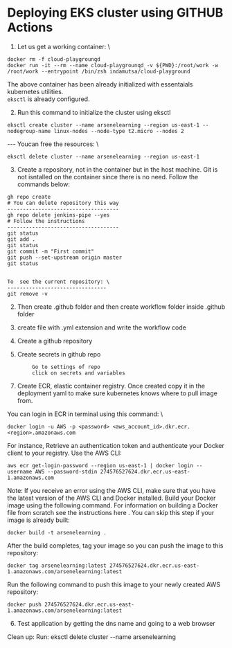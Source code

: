 # Deploying EKS cluster using GITHUB Actions

1. Let us get a working container: \
```
docker rm -f cloud-playgrounqd
docker run -it --rm --name cloud-playgrounqd -v ${PWD}:/root/work -w /root/work --entrypoint /bin/zsh indamutsa/cloud-playground
```

The above container has been already initialized with essentaials kubernetes utilities. \
`eksctl` is already configured.

2. Run this command to initialize the cluster using eksctl

`eksctl create cluster --name arsenelearning --region us-east-1 --nodegroup-name linux-nodes --node-type t2.micro --nodes 2`

 --- Youcan free the resources: \
 ```
 eksctl delete cluster --name arsenelearning --region us-east-1
 ```

3. Create a repository, not in the container but in the host machine. Git is not isntalled on the container since there is no need. Follow the commands below:

```
gh repo create
# You can delete repository this way
------------------------------------
gh repo delete jenkins-pipe --yes
# Follow the instructions
------------------------------------
git status
git add .
git status
git commit -m "First commit"
git push --set-upstream origin master
git status


To  see the current repository: \
--------------------------------
git remove -v
```

2. Then create .github folder and then create workflow folder inside .github folder 

3. create file with .yml extension and write the workflow code

4. Create a github repository 

5. Create secrets in github repo
```
        Go to settings of repo
        click on secrets and variables
```
7. Create ECR, elastic container registry. Once created copy it in the deployment yaml to make sure kubernetes knows where to pull image from.


You can login in ECR in terminal using this command: \
```
docker login -u AWS -p <password> <aws_account_id>.dkr.ecr.<region>.amazonaws.com
```

For instance,
Retrieve an authentication token and authenticate your Docker client to your registry.
Use the AWS CLI:

`aws ecr get-login-password --region us-east-1 | docker login --username AWS --password-stdin 274576527624.dkr.ecr.us-east-1.amazonaws.com`

Note: If you receive an error using the AWS CLI, make sure that you have the latest version of the AWS CLI and Docker installed.
Build your Docker image using the following command. For information on building a Docker file from scratch see the instructions here . You can skip this step if your image is already built:

`docker build -t arsenelearning .`


After the build completes, tag your image so you can push the image to this repository:

`docker tag arsenelearning:latest 274576527624.dkr.ecr.us-east-1.amazonaws.com/arsenelearning:latest`

Run the following command to push this image to your newly created AWS repository:

`docker push 274576527624.dkr.ecr.us-east-1.amazonaws.com/arsenelearning:latest`

6. Test application by getting the dns name and going to a web browser


Clean up: Run: eksctl delete cluster --name arsenelearning

